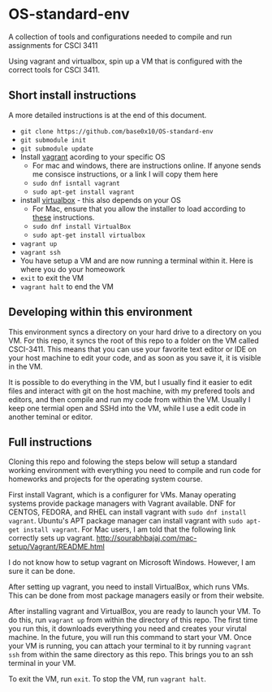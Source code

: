 # OS-standard-env
A collection of tools and configurations needed to compile and run assignments for CSCI 3411

Using vagrant and virtualbox, spin up a VM that is configured with the correct tools for CSCI 3411.  

## Short install instructions

A more detailed instructions is at the end of this document.  

 - `git clone https://github.com/base0x10/OS-standard-env`
 - `git submodule init`
 - `git submodule update`
 - Install [vagrant](https://www.vagrantup.com/downloads.html) acording to your specific OS
    - For mac and windows, there are instructions online.  If anyone sends me consisce instructions, or a link I will copy them here
    - `sudo dnf isntall vagrant`
    - `sudo apt-get install vagrant`
 - install [virtualbox](https://www.virtualbox.org/wiki/Downloads) - this also depends on your OS
    - For Mac, ensure that you allow the installer to load according to [these](https://matthewpalmer.net/blog/2017/12/10/install-virtualbox-mac-high-sierra/index.html) instructions.
    - `sudo dnf install VirtualBox`
    - `sudo apt-get install virtualbox`
 - `vagrant up`
 - `vagrant ssh`
 - You have setup a VM and are now running a terminal within it.  Here is where you do your homeowork
 - `exit` to exit the VM
 - `vagrant halt` to end the VM
 
## Developing within this environment

This environment syncs a directory on your hard drive to a directory on you VM.  For this repo, it syncs the root of this repo to a folder on the VM called CSCI-3411.  This means that you can use your favorite text editor or IDE on your host machine to edit your code, and as soon as you save it, it is visible in the VM.  

It is possible to do everything in the VM, but I usually find it easier to edit files and interact with git on the host machine, with my prefered tools and editors, and then compile and run my code from within the VM.  Usually I keep one termial open and SSHd into the VM, while I use a edit code in another teminal or editor.  
 
## Full instructions
Cloning this repo and folowing the steps below will setup a standard working environment with everything you need to compile and run code for homeworks and projects for the operating system course.  

First install Vagrant, which is a configurer for VMs.  Manay operating systems provide package managers with Vagrant available.  DNF for CENTOS, FEDORA, and RHEL can install vagrant with `sudo dnf install vagrant`.  Ubuntu's APT package manager can install vagrant with `sudo apt-get install vagrant`.  For Mac users, I am told that the following link correctly sets up vagrant.  http://sourabhbajaj.com/mac-setup/Vagrant/README.html

I do not know how to setup vagrant on Microsoft Windows. However, I am sure it can be done.  

After setting up vagrant, you need to install VirtualBox, which runs VMs.  This can be done from most package managers easily or from their website.  

After installing vagrant and VirtualBox, you are ready to launch your VM.  To do this, run `vagrant up` from within the directory of this repo.  The first time you run this, it downloads everything you need and creates your virutal machine.  In the future, you will run this command to start your VM.  Once your VM is running, you can attach your terminal to it by running `vagrant ssh` from within the same directory as this repo.  This brings you to an ssh terminal in your VM.

To exit the VM, run `exit`.  To stop the VM, run `vagrant halt`.  

